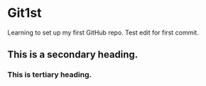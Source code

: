 # Git1st
Learning to set up my first GitHub repo.
Test edit for first commit.
## This is a secondary heading.
### This is tertiary heading.
